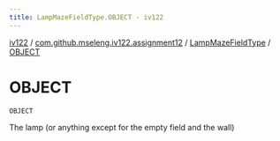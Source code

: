 ```yaml
---
title: LampMazeFieldType.OBJECT - iv122
---
```


[iv122](../../index.md) / [com.github.mseleng.iv122.assignment12](../index.md) / [LampMazeFieldType](index.md) / [OBJECT](.)

# OBJECT

`OBJECT`

The lamp (or anything except for the empty field and the wall)

